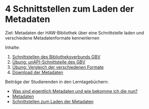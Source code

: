 # 4 Schnittstellen zum Laden der Metadaten

Ziel: Metadaten der HAW-Bibliothek über eine Schnittstelle laden und verschiedene Metadatenformate kennenlernen

Inhalte:
1. [Schnittstellen des Bibliotheksverbunds GBV](https://felixlohmeier.gitbooks.io/seminar-wir-bauen-uns-einen-bibliothekskatalog/content/04_1_schnittstellen_des_bibliotheksverbunds_gbv.html)
2. [Übung: unAPI-Schnittstelle des GBV](https://felixlohmeier.gitbooks.io/seminar-wir-bauen-uns-einen-bibliothekskatalog/content/04_2_uebung_unapi-schnittstelle_des_gbv.html)
3. [Übung: Vergleich der verschiedenen Formate](https://felixlohmeier.gitbooks.io/seminar-wir-bauen-uns-einen-bibliothekskatalog/content/04_3_uebung_vergleich_der_verschiedenen_formate.html)
4. [Download der Metadaten](https://felixlohmeier.gitbooks.io/seminar-wir-bauen-uns-einen-bibliothekskatalog/content/04_4_download_der_metadaten.html)

Beiträge der Studierenden in den Lerntagebüchern:
* [Was sind eigentlich Metadaten und wie bekomme ich die nun?]( https://dennislerntnichtaus.wordpress.com/2016/10/19/was-sind-eigentlich-metadaten-und-wie-bekomme-ich-die-nun/)
* [Metadaten](https://juliabaut.wordpress.com/2016/10/23/metadaten/)
* [Schnittstellen zum Laden der Metadaten](https://lenaentdeckt.wordpress.com/2016/10/23/schnittstellen-zum-laden-der-metadaten/)
